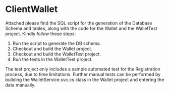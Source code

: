 # ClientWallet

Attached please find the SQL script for the generation of the Database Schema and tables, along with the code for the Wallet  and the WalletTest project.
Kindly follow these steps:
1. Run the script to generate the DB schema.
2. Checkout and build the Wallet project.
3. Checkout and build the WalletTest project.
4. Run the tests in the WalletTest project.

The test project only includes a sample automated test for the Registration process, due to time limitations.
Further manual tests can be performed by building the WalletService.svc.cs class in the Wallet project and entering the data manually.
